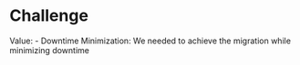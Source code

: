 # Challenge

Value: - Downtime Minimization: We needed to achieve the migration while minimizing downtime